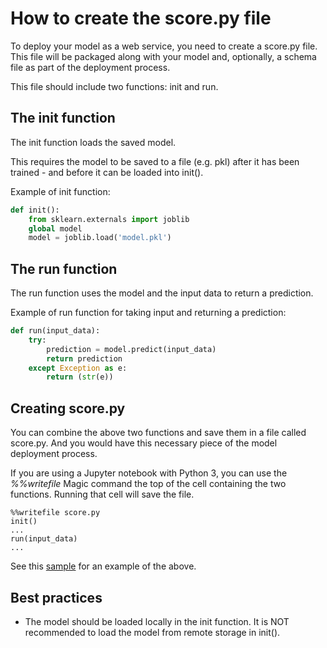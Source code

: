 # How to create the score.py file

To deploy your model as a web service, you need to create a score.py file. This file will be packaged along with your model and, optionally, a schema file as part of the deployment process.

This file should include two functions: init and run.

## The init function
The init function loads the saved model. 

This requires the model to be saved to a file (e.g. pkl) after it has been trained - and before it can be loaded into init().

Example of init function:

```python
def init():   
    from sklearn.externals import joblib
    global model
    model = joblib.load('model.pkl')
```
## The run function
The run function uses the model and the input data to return a prediction.

Example of run function for taking input and returning a prediction:

```python
def run(input_data):
    try:
        prediction = model.predict(input_data)
        return prediction
    except Exception as e:
        return (str(e))
```
## Creating score.py

You can combine the above two functions and save them in a file called score.py. And you would have this necessary piece of the model deployment process.

If you are using a Jupyter notebook with Python 3, you can use the _%%writefile_ Magic command the top of the cell containing the two functions. Running that cell will save the file.

```
%%writefile score.py
init()
...
run(input_data)
...
```
See this [sample](https://github.com/Azure/Machine-Learning-Operationalization/blob/master/samples/python/tutorials/realtime/digit_classification.ipynb) for an example of the above.

## Best practices

- The model should be loaded locally in the init function. It is NOT recommended to load the model from remote storage in init().
